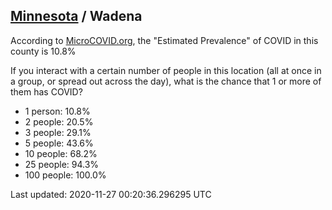 
## [Minnesota](/united-states/minnesota) / Wadena

According to [MicroCOVID.org](http://microcovid.org),
the "Estimated Prevalence" of COVID in this county is 10.8%

If you interact with a certain number of people in this location
(all at once in a group, or spread out across the day), what is the chance that
1 or more of them has COVID?

- 1 person: 10.8%
- 2 people: 20.5%
- 3 people: 29.1%
- 5 people: 43.6%
- 10 people: 68.2%
- 25 people: 94.3%
- 100 people: 100.0%

Last updated: 2020-11-27 00:20:36.296295 UTC
